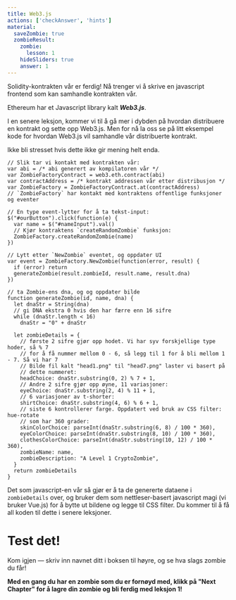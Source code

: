 ```yaml
---
title: Web3.js
actions: ['checkAnswer', 'hints']
material:
  saveZombie: true
  zombieResult:
    zombie:
      lesson: 1
    hideSliders: true
    answer: 1
---
```


Solidity-kontrakten vår er ferdig! Nå trenger vi å skrive en javascript frontend som kan samhandle kontrakten vår.

Ethereum har et Javascript library kalt **_Web3.js_**.

I en senere leksjon, kommer vi til å gå mer i dybden på hvordan distribuere en kontrakt og sette opp Web3.js. Men for nå la oss se på litt eksempel kode for hvordan Web3.js vil samhandle vår distribuerte kontrakt.

Ikke bli stresset hvis dette ikke gir mening helt enda.

```
// Slik tar vi kontakt med kontrakten vår:
var abi = /* abi generert av kompilatoren vår */
var ZombieFactoryContract = web3.eth.contract(abi)
var contractAddress = /* kontrakt addressen vår etter distribusjon */
var ZombieFactory = ZombieFactoryContract.at(contractAddress)
// `ZombieFactory` har kontakt med kontraktens offentlige funksjoner og eventer

// En type event-lytter for å ta tekst-input:
$("#ourButton").click(function(e) {
  var name = $("#nameInput").val()
  // Kjør kontraktens `createRandomZombie` funksjon:
  ZombieFactory.createRandomZombie(name)
})

// Lytt etter `NewZombie` eventet, og oppdater UI
var event = ZombieFactory.NewZombie(function(error, result) {
  if (error) return
  generateZombie(result.zombieId, result.name, result.dna)
})

// ta Zombie-ens dna, og og oppdater bilde
function generateZombie(id, name, dna) {
  let dnaStr = String(dna)
  // gi DNA ekstra 0 hvis den har færre enn 16 sifre
  while (dnaStr.length < 16)
    dnaStr = "0" + dnaStr

  let zombieDetails = {
    // første 2 sifre gjør opp hodet. Vi har syv forskjellige type hoder, så % 7
    // for å få nummer mellom 0 - 6, så legg til 1 for å bli mellom 1 - 7. Så vi har 7
    // Bilde fil kalt "head1.png" til "head7.png" laster vi basert på
    // dette nummeret:
    headChoice: dnaStr.substring(0, 2) % 7 + 1,
    // Andre 2 sifre gjør opp øyne, 11 variasjoner:
    eyeChoice: dnaStr.substring(2, 4) % 11 + 1,
    // 6 variasjoner av t-shorter:
    shirtChoice: dnaStr.substring(4, 6) % 6 + 1,
    // siste 6 kontrollerer farge. Oppdatert ved bruk av CSS filter: hue-rotate
    // som har 360 grader:
    skinColorChoice: parseInt(dnaStr.substring(6, 8) / 100 * 360),
    eyeColorChoice: parseInt(dnaStr.substring(8, 10) / 100 * 360),
    clothesColorChoice: parseInt(dnaStr.substring(10, 12) / 100 * 360),
    zombieName: name,
    zombieDescription: "A Level 1 CryptoZombie",
  }
  return zombieDetails
}
```

Det som javascript-en vår så gjør er å ta de genererte dataene i `zombieDetails` over, og bruker dem som nettleser-basert javascript magi (vi bruker Vue.js) for å bytte ut bildene og legge til CSS filter. Du kommer til å få all koden til dette i senere leksjoner.

# Test det!

Kom igjen — skriv inn navnet ditt i boksen til høyre, og se hva slags zombie du får!

**Med en gang du har en zombie som du er fornøyd med, klikk på "Next Chapter" for å lagre din zombie og bli ferdig med leksjon 1!**
